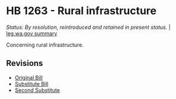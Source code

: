 # HB 1263 - Rural infrastructure
*Status: By resolution, reintroduced and retained in present status.* | [leg.wa.gov summary](https://app.leg.wa.gov/billsummary?BillNumber=1263&Year=2021)

Concerning rural infrastructure.

## Revisions
* [Original Bill](1/)
* [Substitute Bill](S/)
* [Second Substitute](S2/)